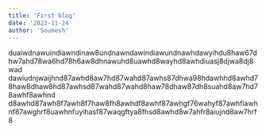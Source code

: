 ```yaml
---
title: 'First blog'
date: '2023-11-24'
author: 'Soumesh'
---
```


duaiwdnawuindiawndinaw8undnawndawindiawundnawhdawyihdu8haw67dhw7ahd78wa6hd78h6aw8dhnawuhd8uawhd8wayhd8awhdiuasj8djwa8dj8wad
dawiudnjwaijhnd87awhd8aw7hd87wahd87awhs87dhwa98hdawhhd8awhd78haw8dhaw8hd87awhsd87wahd87wahd8haw78dhaw87dh8suahd8aw7hd78awhf8awhnd
d8awhd87awh8f7awh8f7haw8fh8awhdf8awhf87awhgf76wahyf87awhfiawhnf87awghrf8uawhnfuyihasf87waqgftya8fhsd8awhd8w7ahfr8aiujnd8aw7hrf8